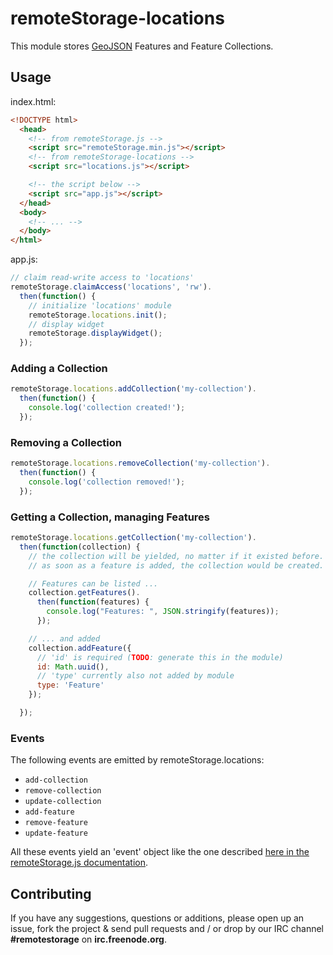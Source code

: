 # remoteStorage-locations

This module stores [GeoJSON](http://www.geojson.org/geojson-spec.html) Features and Feature Collections.

## Usage

index.html:

```html
<!DOCTYPE html>
  <head>
    <!-- from remoteStorage.js -->
    <script src="remoteStorage.min.js"></script>
    <!-- from remoteStorage-locations -->
    <script src="locations.js"></script>

    <!-- the script below -->
    <script src="app.js"></script>
  </head>
  <body>
    <!-- ... -->
  </body>
</html>
```

app.js:

```javascript
// claim read-write access to 'locations'
remoteStorage.claimAccess('locations', 'rw').
  then(function() {
    // initialize 'locations' module
    remoteStorage.locations.init();
    // display widget
    remoteStorage.displayWidget();
  });
```

### Adding a Collection

```javascript
remoteStorage.locations.addCollection('my-collection').
  then(function() {
    console.log('collection created!');
  });
```

### Removing a Collection

```javascript
remoteStorage.locations.removeCollection('my-collection').
  then(function() {
    console.log('collection removed!');
  });
```

### Getting a Collection, managing Features

```javascript
remoteStorage.locations.getCollection('my-collection').
  then(function(collection) {
    // the collection will be yielded, no matter if it existed before.
    // as soon as a feature is added, the collection would be created.

    // Features can be listed ...
    collection.getFeatures().
      then(function(features) {
        console.log("Features: ", JSON.stringify(features));
      });

    // ... and added
    collection.addFeature({
      // 'id' is required (TODO: generate this in the module)
      id: Math.uuid(),
      // 'type' currently also not added by module
      type: 'Feature'
    });

  });
```

### Events

The following events are emitted by remoteStorage.locations:

* `add-collection`
* `remove-collection`
* `update-collection`
* `add-feature`
* `remove-feature`
* `update-feature`

All these events yield an 'event' object like the one described [here in the remoteStorage.js documentation](http://remotestoragejs.com/doc/code/files/lib/baseClient-js.html#BaseClient.change).

## Contributing

If you have any suggestions, questions or additions, please open up an issue, fork the project & send pull requests and / or drop by our IRC channel **#remotestorage** on **irc.freenode.org**.

